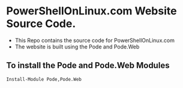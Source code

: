 # PowerShellOnLinux.com Website Source Code.

- This Repo contains the source code for PowerShellOnLinux.com
- The website is built using the Pode and Pode.Web

## To install the Pode and Pode.Web Modules
```
Install-Module Pode,Pode.Web
```

